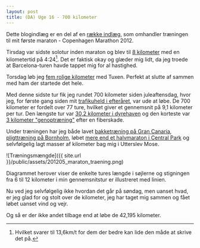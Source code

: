 ```yaml
---
layout: post
title: (DA) Uge 16 - 700 kilometer
---
```


<p class="message">
  Dette blogindlæg er en del af en <a href="/maraton2012/">række indlæg</a>, som omhandler træningen til mit første maraton - Copenhagen Marathon 2012.
</p>

Tirsdag var sidste solotur inden maraton og blev til [8 kilometer](http://connect.garmin.com/activity/178536279) med en kilometertid på 4:24[^1]. Det er faktisk okay og glæder mig lidt, da jeg troede at Barcelona-turen havde tappet mig for al hastighed.

Torsdag løb jeg [fem rolige kilometer](http://connect.garmin.com/activity/179045016) med Tuxen. Perfekt at slutte af sammen med ham der startede det hele.

Med denne sidste tur fik jeg rundet 700 kilometer siden juleaftensdag, hvor jeg, for første gang siden mit [trafikuheld i efteråret](http://log.logiskhave.dk/20111102_trafikuheld.html), var ude at løbe. De 700 kilometer er fordelt over 77 ture, hvilket giver et gennemsnit på 9,1 kilometer per tur. Den længste tur var [30,2 kilometer i dyrehaven](http://log.logiskhave.dk/2012/20120429_uge13.html) og den korteste var [3 kilometer "genoptræning"](http://log.logiskhave.dk/2012/20120318_uge7.html) efter en fiberskade.

Under træningen har jeg både lavet [bakketræning på Gran Canaria](http://log.logiskhave.dk/20120219_uge3.html), [pligttræning på Bornholm](http://connect.garmin.com/activity/140346329), løbet [mere end et halvmaraton i Central Park](/2012-04/uge-10.html) og selvfølgelig lagt masser af kilometer bag mig i Utterslev Mose.

![Træningsmængde]({{ site.url }}/public/assets/201205_maraton_traening.png)

Diagrammet herover viser de enkelte tures længde i søjlerne og stigningen fra 6 til 12 kilometer i min gennemsnitstur er illustreret med linien.

Nu ved jeg selvfølgelig ikke hvordan det går på søndag, men uanset hvad, er jeg glad for og stolt over de kilometer, jeg har taget mig sammen og fået løbet uanset vind og vejr.

Og så er der ikke andet tilbage end at løbe de 42,195 kilometer.

[^1]: Hvilket svarer til 13,6km/t for dem der bedre kan lide den måde at skrive det på.
